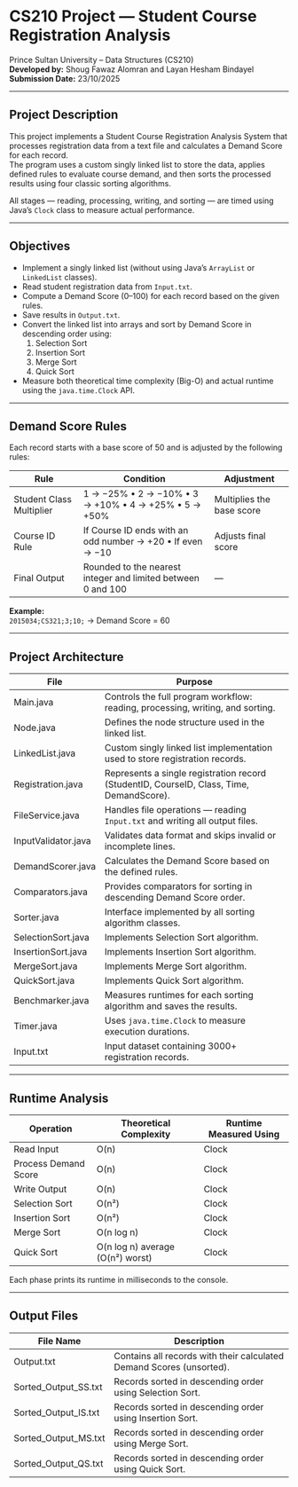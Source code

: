 # CS210 Project — Student Course Registration Analysis  
Prince Sultan University – Data Structures (CS210)  
**Developed by:** Shoug Fawaz Alomran and Layan Hesham Bindayel  
**Submission Date:** 23/10/2025  

---

## Project Description

This project implements a Student Course Registration Analysis System that processes registration data from a text file and calculates a Demand Score for each record.  
The program uses a custom singly linked list to store the data, applies defined rules to evaluate course demand, and then sorts the processed results using four classic sorting algorithms.  

All stages — reading, processing, writing, and sorting — are timed using Java’s `Clock` class to measure actual performance.

---

## Objectives

- Implement a singly linked list (without using Java’s `ArrayList` or `LinkedList` classes).  
- Read student registration data from `Input.txt`.  
- Compute a Demand Score (0–100) for each record based on the given rules.  
- Save results in `Output.txt`.  
- Convert the linked list into arrays and sort by Demand Score in descending order using:  
  1. Selection Sort  
  2. Insertion Sort  
  3. Merge Sort  
  4. Quick Sort  
- Measure both theoretical time complexity (Big-O) and actual runtime using the `java.time.Clock` API.

---

## Demand Score Rules

Each record starts with a base score of 50 and is adjusted by the following rules:

| Rule | Condition | Adjustment |
|------|------------|------------|
| Student Class Multiplier | 1 → −25% • 2 → −10% • 3 → +10% • 4 → +25% • 5 → +50% | Multiplies the base score |
| Course ID Rule | If Course ID ends with an odd number → +20  •  If even → −10 | Adjusts final score |
| Final Output | Rounded to the nearest integer and limited between 0 and 100 | — |

**Example:**  
`2015034;CS321;3;10;` → Demand Score = 60

---

## Project Architecture

| File | Purpose |
|------|----------|
| Main.java | Controls the full program workflow: reading, processing, writing, and sorting. |
| Node.java | Defines the node structure used in the linked list. |
| LinkedList.java | Custom singly linked list implementation used to store registration records. |
| Registration.java | Represents a single registration record (StudentID, CourseID, Class, Time, DemandScore). |
| FileService.java | Handles file operations — reading `Input.txt` and writing all output files. |
| InputValidator.java | Validates data format and skips invalid or incomplete lines. |
| DemandScorer.java | Calculates the Demand Score based on the defined rules. |
| Comparators.java | Provides comparators for sorting in descending Demand Score order. |
| Sorter.java | Interface implemented by all sorting algorithm classes. |
| SelectionSort.java | Implements Selection Sort algorithm. |
| InsertionSort.java | Implements Insertion Sort algorithm. |
| MergeSort.java | Implements Merge Sort algorithm. |
| QuickSort.java | Implements Quick Sort algorithm. |
| Benchmarker.java | Measures runtimes for each sorting algorithm and saves the results. |
| Timer.java | Uses `java.time.Clock` to measure execution durations. |
| Input.txt | Input dataset containing 3000+ registration records. |

---

## Runtime Analysis

| Operation | Theoretical Complexity | Runtime Measured Using |
|------------|-----------------------|------------------------|
| Read Input | O(n) | Clock |
| Process Demand Score | O(n) | Clock |
| Write Output | O(n) | Clock |
| Selection Sort | O(n²) | Clock |
| Insertion Sort | O(n²) | Clock |
| Merge Sort | O(n log n) | Clock |
| Quick Sort | O(n log n) average (O(n²) worst) | Clock |

Each phase prints its runtime in milliseconds to the console.

---

## Output Files

| File Name | Description |
|------------|-------------|
| Output.txt | Contains all records with their calculated Demand Scores (unsorted). |
| Sorted_Output_SS.txt | Records sorted in descending order using Selection Sort. |
| Sorted_Output_IS.txt | Records sorted in descending order using Insertion Sort. |
| Sorted_Output_MS.txt | Records sorted in descending order using Merge Sort. |
| Sorted_Output_QS.txt | Records sorted in descending order using Quick Sort. |

